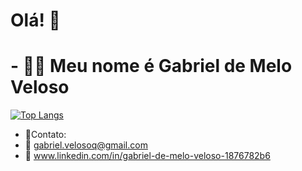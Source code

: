 # Olá! 👋

# - 🐱‍🚀 Meu nome é Gabriel de Melo Veloso 
[![Top Langs](https://github-readme-stats.vercel.app/api/top-langs/?username=anuraghazra&layout=donut&theme=vue-dark)](https://github.com/anuraghazra/github-readme-stats)


 - 📲Contato:
 - 📩 gabriel.velosoq@gmail.com 
 - 🔗 www.linkedin.com/in/gabriel-de-melo-veloso-1876782b6


<!--
**GabrielMelo2/GabrielMelo2** is a ✨ _special_ ✨ repository because its `README.md` (this file) appears on your GitHub profile.

Here are some ideas to get you started:

- 🔭 I’m currently working on ...
- 🌱 I’m currently learning ...
- 👯 I’m looking to collaborate on ...
- 🤔 I’m looking for help with ...
- 💬 Ask me about ...
- 📫 How to reach me: ...
- 😄 Pronouns: ...
- ⚡ Fun fact: ...
-->
